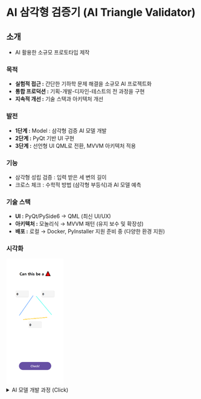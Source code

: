 # AI 삼각형 검증기 (AI Triangle Validator)

## 소개

- AI 활용한 소규모 프로토타입 제작

### 목적

- **실험적 접근 :** 간단한 기하학 문제 해결을 소규모 AI 프로젝트화
- **통합 프로덕션 :** 기획-개발-디자인-테스트의 전 과정을 구현
- **지속적 개선 :** 기술 스택과 아키텍처 개선

### 발전

- **1단계 :** Model : 삼각형 검증 AI 모델 개발
- **2단계 :** PyQt 기반 UI 구현
- **3단계 :** 선언형 UI QML로 전환, MVVM 아키텍처 적용 

### 기능

- 삼각형 성립 검증 : 입력 받은 세 변의 길이
- 크로스 체크 : 수학적 방법 (삼각형 부등식)과 AI 모델 예측

### 기술 스택

- **UI :** PyQt/PySide6 → QML (최신 UI/UX)
- **아키텍처 :** 모놀리식 → MVVM 패턴 (유지 보수 및 확장성)
- **배포 :** 로컬 → Docker, PyInstaller 지원 준비 중 (다양한 환경 지원)

### 시각화

<img src="assets/images/visual5.png" width="30%" alt="예측 결과 시각화">


<details>
<summary>AI 모델 개발 과정 (Click)</summary>

### 데이터셋

*   **생성 방법 :** 세 변의 길이로 구성된 OK/NG 삼각형 데이터를 1,000,000개씩 생성
*   **데이터 형식 :** (3, 1) 형태의 NumPy 배열
*   **전처리 :** StandardScaler 사용하여 정규화

### 모델 구조

*   **종류 :** Sequential
*   **입력층 :** Flatten layer (3, 1) 배열을 1차원으로 펼침
*   **은닉층 :** Dense layer (64개 노드, ReLU 활성화 함수)
*   **출력층 :** Dense layer (1개 노드, Sigmoid 활성화 함수)

### 학습 과정

*   **손실 함수 :** Binary Cross-Entropy
*   **옵티마이저 :** Adam
*   **학습 횟수 (Epochs) :** 8

### 모델 학습 코드

```python
def gen_triangle_sides(num_samples):
    success_cases = []
    fail_cases = []
    success_cnt = 0
    fail_cnt = 0

    while True:
        # 세 변의 길이를 랜덤으로 생성
        three_sides = np.random.randint(MIN_LEN, MAX_LEN, INPUT_SHAPE)

        # 가장 긴 변 < 나머지 두 변의 합 : 성공
        if is_valid_triangle(three_sides):
            if success_cnt < num_samples:
                success_cases.append(three_sides)
                success_cnt += 1
        else:
            if fail_cnt < num_samples:
                fail_cases.append(three_sides)
                fail_cnt += 1

        if success_cnt == num_samples and fail_cnt == num_samples:
            break

    return np.array(success_cases), np.array(fail_cases)

def is_valid_triangle(three_sides):
    max_len = max(three_sides)
    others_len = sum(three_sides) - max_len
    return True if others_len > max_len else False

# 데이터 생성 및 모델 학습
num_samples = 1000000
success_cases, fail_cases = gen_triangle_sides(num_samples)

# 데이터 정규화
scaler = StandardScaler()
norm_success_cases = scaler.fit_transform(success_cases.reshape(-1, 3)).reshape(-1, 3, 1)
norm_fail_cases = scaler.fit_transform(fail_cases.reshape(-1, 3)).reshape(-1, 3, 1)

# 데이터 결합 및 레이블 생성
triangles = np.concatenate([norm_success_cases, norm_fail_cases])
labels = np.concatenate([np.ones(num_samples), np.zeros(num_samples)])

# 모델 생성 및 학습
model = models.Sequential([
    layers.Flatten(input_shape=(3, 1)),
    layers.Dense(64, activation='relu'),
    layers.Dense(1, activation='sigmoid')
])

model.compile(optimizer='adam', loss='binary_crossentropy', metrics=['accuracy'])
model.fit(triangles, labels, epochs=8)
```

</details>
